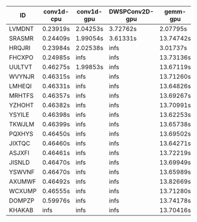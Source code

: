 |ID|conv1d-cpu|conv1d-gpu|DWSPConv2D-gpu|gemm-gpu|avg|
|-|-|-|-|-|-|
|LVMDNT|0.23919s|2.04253s|3.72762s|2.07795s|2.02182s|
|SRASMR|0.24409s|1.99054s|3.61331s|13.74742s|4.89884s|
|HRQJRI|0.23984s|2.02538s|infs|3.01737s|infs|
|FHCXPO|0.24985s|infs|infs|13.73136s|infs|
|UULTVT|0.46275s|1.99853s|infs|13.67119s|infs|
|WVYNJR|0.46315s|infs|infs|13.71260s|infs|
|LMHEQI|0.46331s|infs|infs|13.64826s|infs|
|MRHTFS|0.46357s|infs|infs|13.69267s|infs|
|YZHOHT|0.46382s|infs|infs|13.70991s|infs|
|YSYILE|0.46398s|infs|infs|13.62253s|infs|
|TKWJLM|0.46399s|infs|infs|13.65738s|infs|
|PQXHYS|0.46450s|infs|infs|13.69502s|infs|
|JIXTQC|0.46460s|infs|infs|13.64271s|infs|
|ASJXFI|0.46461s|infs|infs|13.72219s|infs|
|JISNLD|0.46470s|infs|infs|13.69949s|infs|
|YSWVNF|0.46470s|infs|infs|13.65989s|infs|
|AXUMWF|0.46492s|infs|infs|13.82669s|infs|
|WCXUMP|0.46555s|infs|infs|13.71280s|infs|
|DOMPZP|0.59976s|infs|infs|13.74178s|infs|
|KHAKAB|infs|infs|infs|13.70416s|infs|
